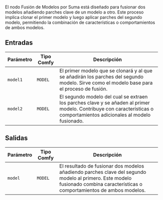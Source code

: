 
El nodo Fusión de Modelos por Suma está diseñado para fusionar dos modelos añadiendo parches clave de un modelo a otro. Este proceso implica clonar el primer modelo y luego aplicar parches del segundo modelo, permitiendo la combinación de características o comportamientos de ambos modelos.

## Entradas

| Parámetro | Tipo Comfy | Descripción |
|-----------|-------------|-------------|
| `model1`  | `MODEL`     | El primer modelo que se clonará y al que se añadirán los parches del segundo modelo. Sirve como el modelo base para el proceso de fusión. |
| `model2`  | `MODEL`     | El segundo modelo del cual se extraen los parches clave y se añaden al primer modelo. Contribuye con características o comportamientos adicionales al modelo fusionado. |

## Salidas

| Parámetro | Tipo Comfy | Descripción |
|-----------|-------------|-------------|
| `model`   | `MODEL`     | El resultado de fusionar dos modelos añadiendo parches clave del segundo modelo al primero. Este modelo fusionado combina características o comportamientos de ambos modelos. |
